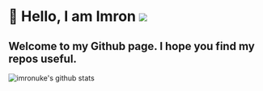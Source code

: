 # :wave: Hello, I am Imron ![](https://komarev.com/ghpvc/?username=imronuke&color=green)

## Welcome to my Github page. I hope you find my repos useful.

![imronuke's github stats](https://github-readme-stats.vercel.app/api?username=imronuke&show_icons=true&count_private=true&theme=radical)